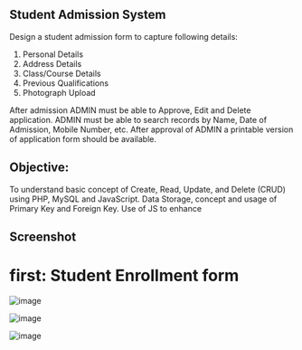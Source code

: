 ## Student Admission System 

Design a student admission form to capture following details:
1. Personal Details
2. Address Details
3. Class/Course Details
4. Previous Qualifications
5. Photograph Upload
   
After admission ADMIN must be able to Approve, Edit and Delete application. 
ADMIN must be able to search records by Name, Date of Admission, Mobile Number, etc. 
After approval of ADMIN a printable version of application form should be available. 

## Objective:
To understand basic concept of Create, Read, Update, and Delete (CRUD) using PHP, MySQL and JavaScript. 
Data Storage, concept and usage of Primary Key and Foreign Key. Use of JS to enhance 

## Screenshot 

# first: Student Enrollment form 

![image](https://github.com/harshitjoshi22/student_admission/assets/170124286/8c12e5c3-1b61-45f8-95bb-c3c9d96b2b2f)

![image](https://github.com/harshitjoshi22/student_admission/assets/170124286/001ae4a9-d0c9-4500-bd2c-b0221a87230b)

![image](https://github.com/harshitjoshi22/student_admission/assets/170124286/8eed418d-4eff-479c-a236-fd52554eaf6c)





